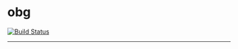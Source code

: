 # obg

[![Build Status](https://github.com/th0ughtcr1me/obg/actions/workflows/main.yml/badge.svg)](https://github.com/th0ughtcr1me/obg/actions/workflows/main.yml)

---

